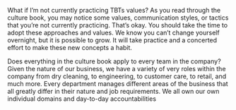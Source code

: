 What if I’m not currently practicing TBTs values? 
As you read through the culture book, you may notice some values, communication styles, or tactics that you’re not currently practicing. That’s okay. You should take the time to adopt these approaches and values. We know you can’t change yourself overnight, but it is possible to grow. It will take practice and a concerted effort to make these new concepts a habit. 

Does everything in the culture book apply to every team in the company? 
Given the nature of our business, we have a variety of very roles within the company from dry cleaning, to engineering, to customer care, to retail, and much more. Every department manages different areas of the business that all greatly differ in their nature and job requirements. We all own our own individual domains and day-to-day accountabilities  
